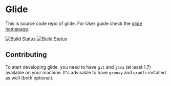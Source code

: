 Glide
=====

This is source code repo of glide. For User guide check the [glide homepage](http://glide-gae.appspot.com).

[![Build Status](https://travis-ci.org/kdabir/glide.png)](https://travis-ci.org/kdabir/glide)
[![Build Status](https://snap-ci.com/kdabir/glide/branch/master/build_image)](https://snap-ci.com/kdabir/glide/branch/master)

## Contributing

To start developing glide, you need to have `git` and `java` (at least 1.7) available on your machine. It's advisable
to have `groovy` and `gradle` installed as well (both optional).
